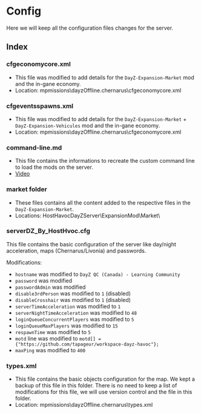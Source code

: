 # Config

Here we will keep all the configuration files changes for the server.

## Index

### cfgeconomycore.xml

* This file was modified to add details for the `DayZ-Expansion-Market` mod and the in-gane economy.
* Location: mpmissions\dayzOffline.chernarus\cfgeconomycore.xml

### cfgeventsspawns.xml

* This file was modified to add details for the `DayZ-Expansion-Market` + `DayZ-Expansion-Vehicules` mod and the in-gane economy.
* Location: mpmissions\dayzOffline.chernarus\cfgeconomycore.xml

### command-line.md

* This file contains the informations to recreate the custom command line to load the mods on the server.
* [Video](https://www.youtube.com/watch?v=Ck2IIHMEVqY)

### market folder

* These files contains all the content added to the respective files in the `DayZ-Expansion-Market`.
* Locations: HostHavocDayZServer\ExpansionMod\Market\

### serverDZ_By_HostHvoc.cfg

This file contains the basic configuration of the server like day/night acceleration, maps (Chernarus/Livonia) and passwords.

Modifications:
* `hostname` was modified to `DayZ QC (Canada) - Learning Community`
* `password` was modified
* `passwordAdmin` was modified
* `disable3rdPerson` was modified to `1` (disabled)
* `disableCrosshair` was modified to `1` (disabled)
* `serverTimeAcceleration` was modified to `1`
* `serverNightTimeAcceleration` was modified to `48`
* `loginQueueConcurrentPlayers` was modified to `5`
* `loginQueueMaxPlayers` was modified to `15`
* `respawnTime` was modified to `5`
* `motd` line was modified to `motd[] = {"https://github.com/tapageur/workspace-dayz-havoc"};`
* `maxPing` was modified to `400`

### types.xml

* This file contains the basic objects configuration for the map. We kept a backup of this file in this folder. There is no need to keep a list of modifications for this file, we will use version control and the file in this folder.
* Location: mpmissions\dayzOffline.chernarus\types.xml
